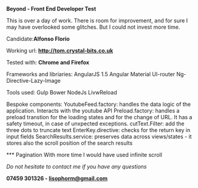 **Beyond - Front End Developer Test**

This is over a day of work.
There is room for improvement, and for sure I may have overlooked some glitches.
But I could not invest more time.



Candidate:**Alfonso Florio**

Working url: **http://tom.crystal-bits.co.uk**

Tested with: **Chrome and Firefox**

Frameworks and libriaries:
AngularJS 1.5
Angular Material
UI-router
Ng-Directive-Lazy-Image

Tools used:
Gulp
Bower
NodeJs
LivwReload

Bespoke components:
YoutubeFeed.factory: handles the data logic of the application. Interacts with the youtube API
Preload.factory: handles a preload transtion for the loading states and for the change of URL.
It has a safety timeout, in case of unxpected exceptions.
cutText.Filter: add the three dots to truncate text
EnterKey.directive: checks for the return key in input fields
SearchResults.service: preserves data across views/states - it stores also the scroll position of the search results


*** Pagination
With more time I would have used infinite scroll


_Do not hesitate to contact me if you have any questions_

**07459 301326 - lisophorm@gmail.com**

